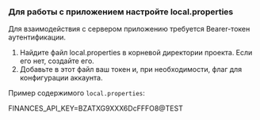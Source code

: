 ### Для работы с приложением настройте local.properties

Для взаимодействия с сервером приложению требуется Bearer-токен аутентификации.

1.  Найдите файл local.properties в корневой директории проекта. Если его нет, создайте его.
2.  Добавьте в этот файл ваш токен и, при необходимости, флаг для конфигурации аккаунта.

Пример содержимого `local.properties`:

FINANCES_API_KEY=BZATXG9XXX6DcFFFO8@TEST
